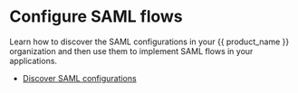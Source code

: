 # Configure SAML flows

Learn how to discover the SAML configurations in your {{ product_name }} organization and then use them to implement SAML flows in your applications.

- [Discover SAML configurations]({{base_path}}/guides/authentication/saml/discover-saml-configs/)